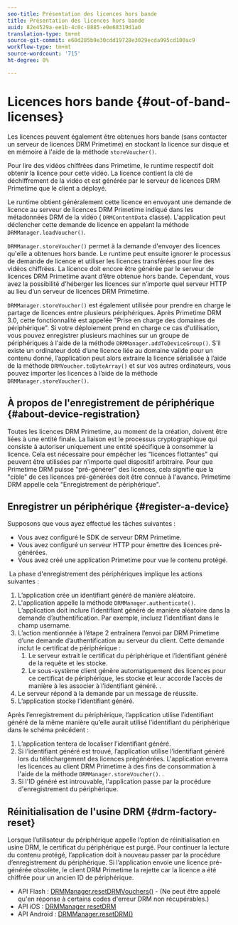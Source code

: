 ```yaml
---
seo-title: Présentation des licences hors bande
title: Présentation des licences hors bande
uuid: 82e4529a-ee1b-4c0c-8885-e0e68319d1a0
translation-type: tm+mt
source-git-commit: e60d285b9e30cdd19728e3029ecda995cd100ac9
workflow-type: tm+mt
source-wordcount: '715'
ht-degree: 0%

---
```



# Licences hors bande {#out-of-band-licenses}

Les licences peuvent également être obtenues hors bande (sans contacter un serveur de licences DRM Primetime) en stockant la licence sur disque et en mémoire à l&#39;aide de la méthode `storeVoucher()`.

Pour lire des vidéos chiffrées dans Primetime, le runtime respectif doit obtenir la licence pour cette vidéo. La licence contient la clé de déchiffrement de la vidéo et est générée par le serveur de licences DRM Primetime que le client a déployé.

Le runtime obtient généralement cette licence en envoyant une demande de licence au serveur de licences DRM Primetime indiqué dans les métadonnées DRM de la vidéo ( `DRMContentData` classe). L&#39;application peut déclencher cette demande de licence en appelant la méthode `DRMManager.loadVoucher()`.

`DRMManager.storeVoucher()` permet à la demande d&#39;envoyer des licences qu&#39;elle a obtenues hors bande. Le runtime peut ensuite ignorer le processus de demande de licence et utiliser les licences transférées pour lire des vidéos chiffrées. La licence doit encore être générée par le serveur de licences DRM Primetime avant d’être obtenue hors bande. Cependant, vous avez la possibilité d’héberger les licences sur n’importe quel serveur HTTP au lieu d’un serveur de licences DRM Primetime.

`DRMManager.storeVoucher()` est également utilisée pour prendre en charge le partage de licences entre plusieurs périphériques. Après Primetime DRM 3.0, cette fonctionnalité est appelée &quot;Prise en charge des domaines de périphérique&quot;. Si votre déploiement prend en charge ce cas d&#39;utilisation, vous pouvez enregistrer plusieurs machines sur un groupe de périphériques à l&#39;aide de la méthode `DRMManager.addToDeviceGroup()`. S’il existe un ordinateur doté d’une licence liée au domaine valide pour un contenu donné, l’application peut alors extraire la licence sérialisée à l’aide de la méthode `DRMVoucher.toByteArray()` et sur vos autres ordinateurs, vous pouvez importer les licences à l’aide de la méthode `DRMManager.storeVoucher()`.

## À propos de l&#39;enregistrement de périphérique {#about-device-registration}

Toutes les licences DRM Primetime, au moment de la création, doivent être liées à une entité finale. La liaison est le processus cryptographique qui consiste à autoriser uniquement une entité spécifique à consommer la licence. Cela est nécessaire pour empêcher les &quot;licences flottantes&quot; qui peuvent être utilisées par n&#39;importe quel dispositif arbitraire. Pour que Primetime DRM puisse &quot;pré-générer&quot; des licences, cela signifie que la &quot;cible&quot; de ces licences pré-générées doit être connue à l&#39;avance. Primetime DRM appelle cela &quot;Enregistrement de périphérique&quot;.

## Enregistrer un périphérique {#register-a-device}

Supposons que vous ayez effectué les tâches suivantes :

* Vous avez configuré le SDK de serveur DRM Primetime.
* Vous avez configuré un serveur HTTP pour émettre des licences pré-générées.
* Vous avez créé une application Primetime pour vue le contenu protégé.

 La phase d&#39;enregistrement des périphériques implique les actions suivantes :

1. L’application crée un identifiant généré de manière aléatoire.
1. L&#39;application appelle la méthode `DRMManager.authenticate()`. L’application doit inclure l’identifiant généré de manière aléatoire dans la demande d’authentification. Par exemple, incluez l’identifiant dans le champ username.
1. L’action mentionnée à l’étape 2 entraînera l’envoi par DRM Primetime d’une demande d’authentification au serveur du client. Cette demande inclut le certificat de périphérique :
   1. Le serveur extrait le certificat du périphérique et l’identifiant généré de la requête et les stocke.
   1. Le sous-système client génère automatiquement des licences pour ce certificat de périphérique, les stocke et leur accorde l’accès de manière à les associer à l’identifiant généré. .
1. Le serveur répond à la demande par un message de réussite.
1. L’application stocke l’identifiant généré.

Après l’enregistrement du périphérique, l’application utilise l’identifiant généré de la même manière qu’elle aurait utilisé l’identifiant du périphérique dans le schéma précédent :
1. L’application tentera de localiser l’identifiant généré.
1. Si l’identifiant généré est trouvé, l’application utilise l’identifiant généré lors du téléchargement des licences prégénérées. L&#39;application enverra les licences au client DRM Primetime à des fins de consommation à l&#39;aide de la méthode `DRMManager.storeVoucher()`. .
1. Si l&#39;ID généré est introuvable, l&#39;application passe par la procédure d&#39;enregistrement du périphérique.

## Réinitialisation de l&#39;usine DRM {#drm-factory-reset}

Lorsque l’utilisateur du périphérique appelle l’option de réinitialisation en usine DRM, le certificat du périphérique est purgé. Pour continuer la lecture du contenu protégé, l’application doit à nouveau passer par la procédure d’enregistrement du périphérique. Si l’application envoie une licence pré-générée obsolète, le client DRM Primetime la rejette car la licence a été chiffrée pour un ancien ID de périphérique.

* API Flash : [DRMManager.resetDRMVouchers()](https://help.adobe.com/en_US/FlashPlatform/reference/actionscript/3/flash/net/drm/DRMManager.html#resetDRMVouchers()) - (Ne peut être appelé qu&#39;en réponse à certains codes d&#39;erreur DRM non récupérables.)
* API iOS : [DRMManager resetDRM](https://help.adobe.com/en_US/primetime/api/drm-apis/client/ios/interface_d_r_m_manager.html#a0dd6c9662428583196e0419d3ea69446)
* API Android : [DRMManager.resetDRM()](https://help.adobe.com/en_US/primetime/api/drm-apis/client/android/com/adobe/ave/drm/DRMManager.html#resetDRM(com.adobe.ave.drm.DRMOperationErrorCallback,%20com.adobe.ave.drm.DRMOperationCompleteCallback))